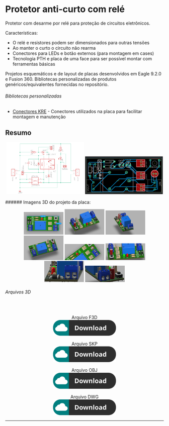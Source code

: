 # Protetor anti-curto com relé
Protetor com desarme por relé para proteção de circuitos eletrônicos.

Características:
- O relé e resistores podem ser dimensionados para outras tensões
- Ao manter o curto o circuito não rearma
- Conectores para LEDs e botão externos (para montagem em cases)
- Tecnologia PTH e placa de uma face para ser possível montar com ferramentas básicas


Projetos esquemáticos e de layout de placas desenvolvidos em Eagle 9.2.0 e Fusion 360.
Bibliotecas personalizadas de produtos genéricos/equivalentes fornecidas no repositório.

###### Bibliotecas personalizadas
* [Conectores KRE](https://github.com/leonardokr/eagle-bibliotecas-3d) - Conectores utilizados na placa para facilitar montagem e manutenção

## Resumo
<p align="center">
  <img src="img/schema.png" width="49%">
  <img src="img/board.png" width="49%">
</p>
###### Imagens 3D do projeto da placa:
<p align="center">
  <img src="img/01.PNG" width="25%">
  <img src="img/02.PNG" width="25%">
  <img src="img/03.PNG" width="25%">
  <img src="img/04.PNG" width="25%">
  <img src="img/05.PNG" width="25%">
  <img src="img/06.PNG" width="25%">
  <img src="img/07.PNG" width="25%">
  <img src="img/08.PNG" width="25%">
</p>

###### Arquivos 3D
<br>
<p style="width:100%;">
  <p align="center"> Arquivo F3D <br/>
   <a href="3d/main.f3d" download="3d/main.f3d"><img width="200px" src="https://github.com/leonardokr/leonardokr/blob/master/resources/download.svg"></a>
  </p>
  <p align="center"> Arquivo SKP <br/>
    <a href="3d/main.skp" download="3d/main.skp"><img width="200px" src="https://github.com/leonardokr/leonardokr/blob/master/resources/download.svg"></a>
  </p>
  <p align="center"> Arquivo OBJ <br/>
    <a href="3d/main.obj" download="3d/main.obj"><img width="200px" src="https://github.com/leonardokr/leonardokr/blob/master/resources/download.svg"></a>
  </p>
  <p align="center"> Arquivo DWG <br/>
    <a href="3d/main.dwg" download="3d/main.dwg"><img width="200px" src="https://github.com/leonardokr/leonardokr/blob/master/resources/download.svg"></a>
  </p>
</p>
<hr>

